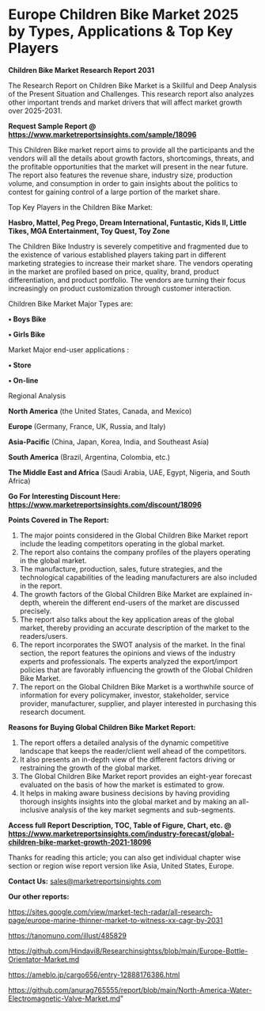 # Europe Children Bike Market 2025 by Types, Applications & Top Key Players

<strong>Children Bike Market Research Report 2031</strong>

The Research Report on Children Bike Market is a Skillful and Deep Analysis of the Present Situation and Challenges. This research report also analyzes other important trends and market drivers that will affect market growth over 2025-2031.

<strong>Request Sample Report @ <a href=https://www.marketreportsinsights.com/sample/18096>https://www.marketreportsinsights.com/sample/18096</a></strong>

This Children Bike market report aims to provide all the participants and the vendors will all the details about growth factors, shortcomings, threats, and the profitable opportunities that the market will present in the near future. The report also features the revenue share, industry size, production volume, and consumption in order to gain insights about the politics to contest for gaining control of a large portion of the market share.

Top Key Players in the Children Bike Market:

<strong>Hasbro, Mattel, Peg Prego, Dream International, Funtastic, Kids II, Little Tikes, MGA Entertainment, Toy Quest, Toy Zone</strong>

The Children Bike Industry is severely competitive and fragmented due to the existence of various established players taking part in different marketing strategies to increase their market share. The vendors operating in the market are profiled based on price, quality, brand, product differentiation, and product portfolio. The vendors are turning their focus increasingly on product customization through customer interaction.

Children Bike Market Major Types are:

<strong>• Boys Bike

• Girls Bike</strong>

Market Major end-user applications :

<strong>• Store

• On-line</strong>

Regional Analysis

</u><strong><b>North America</b></strong> (the United States, Canada, and Mexico)

<strong><b>Europe </b></strong>(Germany, France, UK, Russia, and Italy)

<strong><b>Asia-Pacific</b></strong> (China, Japan, Korea, India, and Southeast Asia)

<strong><b>South America</b></strong> (Brazil, Argentina, Colombia, etc.)

<strong><b>The Middle East and Africa</b></strong> (Saudi Arabia, UAE, Egypt, Nigeria, and South Africa)

<strong>Go For Interesting Discount Here: <a href=https://www.marketreportsinsights.com/discount/18096>https://www.marketreportsinsights.com/discount/18096</a></strong>

<strong>Points Covered in The Report:</strong>
<ol>
  <li>The major points considered in the Global Children Bike Market report include the leading competitors operating in the global market.</li>
  <li>The report also contains the company profiles of the players operating in the global market.</li>
  <li>The manufacture, production, sales, future strategies, and the technological capabilities of the leading manufacturers are also included in the report.</li>
  <li>The growth factors of the Global Children Bike Market are explained in-depth, wherein the different end-users of the market are discussed precisely.</li>
  <li>The report also talks about the key application areas of the global market, thereby providing an accurate description of the market to the readers/users.</li>
  <li>The report incorporates the SWOT analysis of the market. In the final section, the report features the opinions and views of the industry experts and professionals. The experts analyzed the export/import policies that are favorably influencing the growth of the Global Children Bike Market.</li>
  <li>The report on the Global Children Bike Market is a worthwhile source of information for every policymaker, investor, stakeholder, service provider, manufacturer, supplier, and player interested in purchasing this research document.</li>
</ol>
<strong>Reasons for Buying Global Children Bike Market Report:</strong>

<ol>
  <li>The report offers a detailed analysis of the dynamic competitive landscape that keeps the reader/client well ahead of the competitors.</li>
  <li>It also presents an in-depth view of the different factors driving or restraining the growth of the global market.</li>
  <li>The Global Children Bike Market report provides an eight-year forecast evaluated on the basis of how the market is estimated to grow.</li>
  <li>It helps in making aware business decisions by having providing thorough insights insights into the global market and by making an all-inclusive analysis of the key market segments and sub-segments.</li>
</ol>
<strong>Access full Report Description, TOC, Table of Figure, Chart, etc. @ <a href=https://www.marketreportsinsights.com/industry-forecast/global-children-bike-market-growth-2021-18096>https://www.marketreportsinsights.com/industry-forecast/global-children-bike-market-growth-2021-18096</a></strong>


Thanks for reading this article; you can also get individual chapter wise section or region wise report version like Asia, United States, Europe.

<strong>Contact Us:</strong>
sales@marketreportsinsights.com

<strong>Our other reports:</strong>

<a href=https://sites.google.com/view/market-tech-radar/all-research-page/europe-marine-thinner-market-to-witness-xx-cagr-by-2031>https://sites.google.com/view/market-tech-radar/all-research-page/europe-marine-thinner-market-to-witness-xx-cagr-by-2031</a>

<a href=https://tanomuno.com/illust/485829>https://tanomuno.com/illust/485829</a>

<a href=https://github.com/Hindavi8/Researchinsightss/blob/main/Europe-Bottle-Orientator-Market.md>https://github.com/Hindavi8/Researchinsightss/blob/main/Europe-Bottle-Orientator-Market.md</a>

<a href=https://ameblo.jp/cargo656/entry-12888176386.html>https://ameblo.jp/cargo656/entry-12888176386.html</a>

<a href=https://github.com/anurag765555/report/blob/main/North-America-Water-Electromagnetic-Valve-Market.md>https://github.com/anurag765555/report/blob/main/North-America-Water-Electromagnetic-Valve-Market.md</a>"
